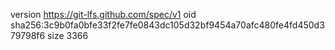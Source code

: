 version https://git-lfs.github.com/spec/v1
oid sha256:3c9b0fa0bfe33f2fe7fe0843dc105d32bf9454a70afc480fe4fd450d379798f6
size 3366
